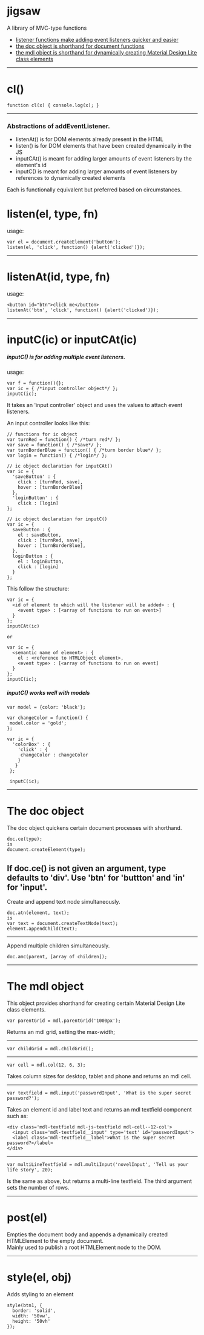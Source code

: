 # jigsaw
A library of MVC-type functions
<ul>
 <li><a href="#listen-listenat-and-inputc">listener functions make adding event listeners quicker and easier</a></li>
 <li><a href="#the-doc-object">the doc object is shorthand for document functions</a></li>
 <li><a href="#the-mdl-object">the mdl object is shorthand for dynamically creating Material Design Lite class elements</a></li>
</ul>

----
# cl()


```function cl(x) { console.log(x); }```

----

<h3>Abstractions of addEventListener.</h3>

 - listenAt() is for DOM elements already present in the HTML
 - listen() is for DOM elements that have been created dynamically in the JS
 - inputCAt() is meant for adding larger amounts of event listeners by the element's id
 - inputC() is meant for adding larger amounts of event listeners by references to dynamically created elements

Each is functionally equivalent but preferred based on circumstances.

# listen(el, type, fn)

usage:

```
var el = document.createElement('button');
listen(el, 'click', function() {alert('clicked')});
```
----
# listenAt(id, type, fn) 

usage:
```
<button id="btn">click me</button>
listenAt('btn', 'click', function() {alert('clicked')});
```
----

# inputC(ic) or inputCAt(ic)

<h5>inputC() is for adding multiple event listeners.</h5>

usage:
```
var f = function(){};
var ic = { /*input controller object*/ };
inputC(ic);
```

It takes an 'input controller' object and uses the values to attach event listeners.

An input controller looks like this:

```
// functions for ic object
var turnRed = function() { /*turn red*/ };
var save = function() { /*save*/ };
var turnBorderBlue = function() { /*turn border blue*/ };
var login = function() { /*login*/ };

// ic object declaration for inputCAt()
var ic = {
  'saveButton' : {
    click : [turnRed, save],
    hover : [turnBorderBlue]
  },
  'loginButton' : {
    click : [login]
};

// ic object declaration for inputC()
var ic = {
  saveButton : {
    el : saveButton,
    click : [turnRed, save],
    hover : [turnBorderBlue],
  },
  loginButton : {
    el : loginButton,
    click : [login]
  }
};

```

This follow the structure:
```
var ic = {
  <id of element to which will the listener will be added> : {
    <event type> : [<array of functions to run on event>]
  }
};
inputCAt(ic)

or

var ic = {
  <semantic name of element> : {
    el : <reference to HTMLObject element>,
    <event type> : [<array of functions to run on event]
  }
};
inputC(ic);
```
<h5>inputC() works well with models</h5>

```
var model = {color: 'black'};

var changeColor = function() {
 model.color = 'gold';
};

var ic = {
  'colorBox' : {
    'click' : {
     changeColor : changeColor
    }
   } 
 };
 
 inputC(ic);
```

----

# The doc object

The doc object quickens certain document processes with shorthand.

```
doc.ce(type);
is
document.createElement(type);
```
If doc.ce() is not given an argument, type defaults to 'div'.
Use 'btn' for 'buttton' and 'in' for 'input'.
----
Create and append text node simultaneously.
```
doc.atn(element, text);
is
var text = document.createTextNode(text);
element.appendChild(text);
```
----
Append multiple children simultaneously.
```
doc.amc(parent, [array of children]);
```
----

# The mdl object

This object provides shorthand for creating certain Material Design Lite class elements.

```
var parentGrid = mdl.parentGrid('1000px');
```
Returns an mdl grid, setting the max-width;

----
```
var childGrid = mdl.childGrid();
```

----
```
var cell = mdl.col(12, 6, 3);
```
Takes column sizes for desktop, tablet and phone and returns an mdl cell.

----
```
var textfield = mdl.input('passwordInput', 'What is the super secret password?');
```
Takes an element id and label text and returns an mdl textfield component such as:
```
<div class='mdl-textfield mdl-js-textfield mdl-cell--12-col'>
  <input class='mdl-textfield__input' type='text' id='passwordInput'>
  <label class='mdl-textfield__label'>What is the super secret password?</label>
</div>
```

----
```
var multiLineTextfield = mdl.multiInput('novelInput', 'Tell us your life story', 20);
```
Is the same as above, but returns a multi-line textfield. The third argument sets the number of rows.

----
# post(el)

Empties the document body and appends a dynamically created HTMLElement to the empty document.<br>
Mainly used to publish a root HTMLElement node to the DOM.

----
# style(el, obj)

Adds styling to an element

```
style(btn1, {
  border: 'solid',
  width: '50vw',
  height: '50vh'
});
